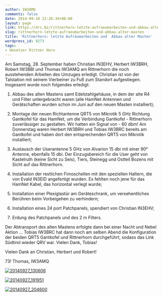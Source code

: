 ```yaml
---
author: IW3AMQ
comments: false
date: 2014-09-28 22:26:34+00:00
layout: page
link: https://drc.bz/rittnerhorn-letzte-aufraeumarbeiten-und-abbau-alter-masten/
slug: rittnerhorn-letzte-aufraeumarbeiten-und-abbau-alter-masten
title: 'Rittnerhorn: letzte Aufräumarbeiten und  Abbau alter Masten'
wordpress_id: 9273
tags:
- Umsetzer Rittner Horn
---
```


Am Samstag, 28. September haben Christian IN3EHV, Herbert IW3BRH, Robert IW3BBI und Thomas IW3AMQ am Rittnerhorn die noch ausstehenden Arbeiten des Umzuges erledigt. Christian ist von der Talstation mit seinem Vierbeiner zu Fuß zum Standort aufgestiegen. Insgesamt wurde noch folgendes erledigt:



	
  1. Abbau des alten Mastens samt Edelstahlgehäuse, in dem der alte R4 und Filter untergebracht waren (alle HamNet Antennen und Gerätschaften wurden schon im Juni auf den neuen Masten installiert);

	
  2. Montage der neuen Richtantenne QRT5 von Mikrotik 5 GHz Richtung Gantkofel für das HamNet, um die Verbindung Gantkofel - Rittnerhorn zuverlässiger zu gestalten. Wir hatten ein Signal von - 60 dbm! Am Donnerstag waren Herbert IW3BRH und Tobias IW3BRC bereits am Gantkofel und haben dort den entsprechenden QRT5 von Mikrotik installiert;

	
  3. Austausch der Userantenne 5 GHz von Alvarion 15 dbi mit einer 90° Antenne, ebenfalls 15 dbi. Der Einzugsbereich für die User geht von Kastelruth (keine Sicht zu Seis), Tiers, Steinegg und Ostteil Bozens mit Sicht auf das Rittnerhorn.

	
  4. Installation der restlichen Fimoschellen mit den speziellen Haltern, die von Evald IN3EID angefertigt wurden. Es fehlten noch jene für das HamNet Kabel, das horizontal verlegt wurde;

	
  5. Installation einer Plexiglastür am Geräteschrank, um versehentliches Berühren beim Vorbeigehen zu verhindern;

	
  6. Installation eines 24 port Patchpanels, spendiert von Christian IN3EHV;

	
  7. Erdung des Patchpanels und des 2 m Filters.


Der Abtransport des alten Mastens erfolgte dann bei einer Nacht und Nebel Aktion ... Tobias IW3BRC hat dann noch am selben Abend die Konfiguration der beiden QRT5 Gantkofel und Rittnerhorn durchgeführt, sodass das Link Südtirol wieder QRV war. Vielen Dank, Tobias!

Vielen Dank an Christian, Herbert und Robert!

73! Thomas, IW3AMQ

[![20140927_130606](https://drc.bz/wp-content/uploads/2014/09/20140927_130606-e1411942604681.jpg)](https://drc.bz/wp-content/uploads/2014/09/20140927_130606-e1411942604681.jpg)

[![20140927_191951](https://drc.bz/wp-content/uploads/2014/09/20140927_191951-e1411942939999.jpg)](https://drc.bz/wp-content/uploads/2014/09/20140927_191951-e1411942939999.jpg)



[![20140927_204600](https://drc.bz/wp-content/uploads/2014/09/20140927_204600-e1411942858272.jpg)](https://drc.bz/wp-content/uploads/2014/09/20140927_204600-e1411942858272.jpg)
